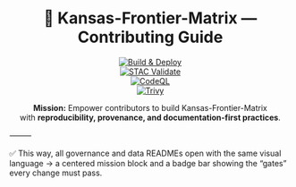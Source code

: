 <div align="center">

# 🤝 Kansas-Frontier-Matrix — Contributing Guide

[![Build & Deploy](https://github.com/bartytime4life/Kansas-Frontier-Matrix/actions/workflows/site.yml/badge.svg)](../.github/workflows/site.yml)  
[![STAC Validate](https://github.com/bartytime4life/Kansas-Frontier-Matrix/actions/workflows/stac-validate.yml/badge.svg)](../.github/workflows/stac-validate.yml)  
[![CodeQL](https://github.com/bartytime4life/Kansas-Frontier-Matrix/actions/workflows/codeql.yml/badge.svg)](../.github/workflows/codeql.yml)  
[![Trivy](https://github.com/bartytime4life/Kansas-Frontier-Matrix/actions/workflows/trivy.yml/badge.svg)](../.github/workflows/trivy.yml)

**Mission:** Empower contributors to build Kansas-Frontier-Matrix  
with **reproducibility, provenance, and documentation-first practices**.  

</div>


⸻

✅ This way, all governance and data READMEs open with the same visual language → a centered mission block and a badge bar showing the “gates” every change must pass.